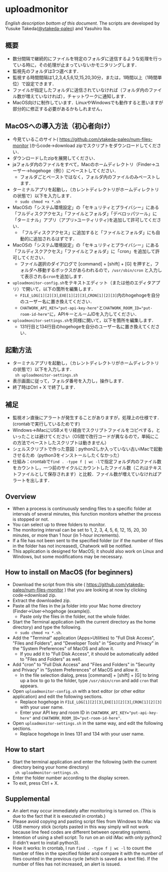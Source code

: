 # uploadmonitor   
_English description bottom of this document._
The scripts are developed by Yusuke Takeda([@ytakeda-paleo](https://github.com/ytakeda-paleo)) and Yasuhiro Iba.

## 概要
- 数分間隔で継続的にファイルを特定のフォルダに送信するような処理を行っている時に，その処理が止まっていないかモニタリングします．
- 監視先のフォルダは3つ選べます．
- 監視する時間間隔は1,2,3,4,5,6,12,15,20,30分，または，1時間以上（1時間単位）で設定できます．
- ファイルが指定したフォルダに送信されていなければ（フォルダ内のファイル数が増えていなければ），チャットワークに通知します．
- MacOS向けに制作しています．LinuxやWindowsでも動作すると思いますが部分的に修正する必要があるかもしれません，

## MacOSへの導入方法（初心者向け）
- 今見ているこのサイト( https://github.com/ytakeda-paleo/num-files-monitor )からcode→download zipでスクリプトをダウンロードしてください．
- ダウンロードしたzipを展開してください．
- jaフォルダ内のファイルをすべて，Macのホームディレクトリ（Finder→ユーザー→hogehoge（例））にペーストしてください．
  - フォルダごとペーストではなく，フォルダ内のファイルのみペーストします．
- ターミナルアプリを起動し，（カレントディレクトリがホームディレクトリの状態で）以下を入力します．
  - `sudo chmod +x *.sh`
- MacOSの「システム環境設定」の「セキュリティとプライバシー」にある「フルディスクアクセス」「ファイルとフォルダ」「デベロッパツール」に「ターミナル」アプリ（アプリ>ユーティリティ)を追加して許可してください．
  - 「フルディスクアクセス」に追加すると「ファイルとフォルダ」にも自動的に追加されるはずです．
- MacOSの「システム環境設定」の「セキュリティとプライバシー」にある「フルディスクアクセス」「ファイルとフォルダ」に「cron」を追加して許可してください．
  - ファイル選択のダイアログで [command] + [shift] + [G] を押すと，フォルダへ移動するボックスがあらわれるので，`/usr/sbin/cron` と入力して表示される`cron`を追加します.
- `uploadmonitor-config.sh`をテキストエディット（または他のエディタアプリ）で開いて，以下の箇所を編集します．
  - `FILE_LOG[1][2][3]`,`EXE[1][2][3]`,`CRON[1][2][3]`内のhogehogeを自分のユーザー名に置き換えてください．
  - `CHATWORK_API_KEY="put-api-key-here"`と`CHATWORK_ROOM_ID="put-room-id-here"`に，APIキーとルームIDを入力してください．
- `uploadmonitor-settings.sh`を同様に開いて，以下を箇所を編集します．
  - 131行目と134行目のhogehogeを自分のユーザー名に置き換えてください．

## 起動方法
- ターミナルアプリを起動し，（カレントディレクトリがホームディレクトリの状態で）以下を入力します．   
` sh uploadmonitor-settings.sh`   
- 表示画面に従って，フォルダ番号を入力し，操作します．
- 終了時はCtrl + X で終了します．

## 補足
- 監視オン直後にアラートが発生することがありますが，処理上の仕様です．(crontabで実行しているためです)
- Windows→iMacにUSBメモリ経由でスクリプトファイルをコピペする，といったことは避けてください（OS間で改行コードが異なるので，単純にこの方法でペーストしたスクリプトは動きません）
- シェルスクリプトで作った意図：python2しか入っていない古いiMacで起動させるため（python3をインストールしたくなかった）
- 仕組み：crontabで`find . -type f | wc -l`で指定フォルダ内のファイル数をカウントし，一つ前のサイクルにカウントしたファイル数（これはテキストファイルとして保存されます）と比較．ファイル数が増えていなければアラートを出します．

## Overview
- When a process is continuously sending files to a specific folder at intervals of several minutes, this function monitors whether the process is stopped or not.
- You can select up to three folders to monitor.
- The monitoring interval can be set to 1, 2, 3, 4, 5, 6, 12, 15, 20, 30 minutes, or more than 1 hour (in 1-hour increments).
- If a file has not been sent to the specified folder (or if the number of files in the folder has not increased), Chatwork will be notified.
- This application is designed for MacOS; it should also work on Linux and Windows, but some modifications may be necessary.

## How to install on MacOS (for beginners)
- Download the script from this site ( https://github.com/ytakeda-paleo/num-files-monitor ) that you are looking at now by clicking code→download zip.
- Extract the downloaded zip.
- Paste all the files in the ja folder into your Mac home directory (Finder→User→hogehoge (example)).
  - Paste only the files in the folder, not the whole folder.
- Start the Terminal application (with the current directory as the home directory) and type the following.
  - `sudo chmod +x *.sh`.
- Add the "Terminal" application (Apps>Utilities) to "Full Disk Access", "Files and Folders", and "Developer Tools" in "Security and Privacy" in the "System Preferences" of MacOS and allow it.
  - If you add it to "Full Disk Access", it should be automatically added to "Files and Folders" as well.
- Add "cron" to "Full Disk Access" and "Files and Folders" in "Security and Privacy" in "System Preferences" of MacOS and allow it.
  - In the file selection dialog, press [command] + [shift] + [G] to bring up a box to go to the folder, type `/usr/sbin/cron` and add `cron` that appears.
- Open `uploadmonitor-config.sh` with a text editor (or other editor application) and edit the following sections.
  - Replace hogehoge in `FILE_LOG[1][2][3]`,`EXE[1][2][3]`,`CRON[1][2][3]` with your user name.
  - Enter your API key and room ID in `CHATWORK_API_KEY="put-api-key-here"` and `CHATWORK_ROOM_ID="put-room-id-here"`.
- Open `uploadmonitor-settings.sh` in the same way, and edit the following sections.
  - Replace hogehoge in lines 131 and 134 with your user name.
  
## How to start
- Start the terminal application and enter the following (with the current directory being your home directory)   
` sh uploadmonitor-settings.sh`.   
- Enter the folder number according to the display screen.
- To exit, press Ctrl + X.

## Supplemental
- An alert may occur immediately after monitoring is turned on. (This is due to the fact that it is executed in crontab.)
- Please avoid copying and pasting script files from Windows to iMac via USB memory stick (scripts pasted in this way simply will not work because line feed codes are different between operating systems).
- Intention of using a shell script: To run on an old iMac with only python2 (I didn't want to install python3).
- How it works: In crontab, I run `find . -type f | wc -l` to count the number of files in the specified folder and compare it with the number of files counted in the previous cycle (which is saved as a text file). If the number of files has not increased, an alert is issued.
